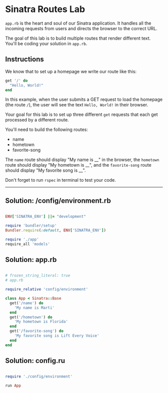# Sinatra Routes Lab

`app.rb` is the heart and soul of our Sinatra application. It handles all the incoming requests from users and directs the browser to the correct URL.

The goal of this lab is to build multiple routes that render different text. You'll be coding your solution in `app.rb`.

## Instructions

We know that to set up a homepage we write our route like this:

```ruby
get '/' do
  "Hello, World!"
end
```

In this example, when the user submits a GET request to load the homepage (the route `/`), the user will see the text `Hello, World!` in their browser.

Your goal for this lab is to set up three different `get` requests that each get processed by a different route.

You'll need to build the following routes:

+ name
+ hometown
+ favorite-song

The `name` route should display "My name is \_\_" in the browser, the `hometown` route should display "My hometown is \_\_", and the `favorite-song` route should display "My favorite song is \_\_".

Don't forget to run `rspec` in terminal to test your code.
******

## Solution: /config/environment.rb

```ruby

ENV['SINATRA_ENV'] ||= "development"

require 'bundler/setup'
Bundler.require(:default, ENV['SINATRA_ENV'])

require './app'
require_all 'models'
```

## Solution: app.rb

```ruby

# frozen_string_literal: true
# app.rb

require_relative 'config/environment'

class App < Sinatra::Base
  get('/name') do
    'My name is Marti'
  end
  get('/hometown') do
    'My hometown is Florida'
  end
  get('/favorite-song') do
    'My favorite song is Lift Every Voice'
  end
end
```
## Solution: config.ru

```ruby

require './config/environment'

run App
```


